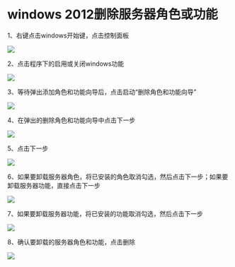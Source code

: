 # windows 2012删除服务器角色或功能
1、右键点击windows开始键，点击控制面板

![](https://github.com/jdcloudcom/cn/blob/edit/image/Elastic-Compute/Virtual-Machine/Windows/winserver%202012%E5%88%A0%E9%99%A4%E6%9C%8D%E5%8A%A1%E5%99%A8%E8%A7%92%E8%89%B2%E6%88%96%E5%8A%9F%E8%83%BD01.png)

2、点击程序下的启用或关闭windows功能

![](https://github.com/jdcloudcom/cn/blob/edit/image/Elastic-Compute/Virtual-Machine/Windows/winserver%202012%E5%88%A0%E9%99%A4%E6%9C%8D%E5%8A%A1%E5%99%A8%E8%A7%92%E8%89%B2%E6%88%96%E5%8A%9F%E8%83%BD02.png)

3、等待弹出添加角色和功能向导后，点击启动“删除角色和功能向导”

![](https://github.com/jdcloudcom/cn/blob/edit/image/Elastic-Compute/Virtual-Machine/Windows/winserver%202012%E5%88%A0%E9%99%A4%E6%9C%8D%E5%8A%A1%E5%99%A8%E8%A7%92%E8%89%B2%E6%88%96%E5%8A%9F%E8%83%BD03.png)

4、在弹出的删除角色和功能向导中点击下一步

![](https://github.com/jdcloudcom/cn/blob/edit/image/Elastic-Compute/Virtual-Machine/Windows/winserver%202012%E5%88%A0%E9%99%A4%E6%9C%8D%E5%8A%A1%E5%99%A8%E8%A7%92%E8%89%B2%E6%88%96%E5%8A%9F%E8%83%BD04.png)

5、点击下一步

![](https://github.com/jdcloudcom/cn/blob/edit/image/Elastic-Compute/Virtual-Machine/Windows/winserver%202012%E5%88%A0%E9%99%A4%E6%9C%8D%E5%8A%A1%E5%99%A8%E8%A7%92%E8%89%B2%E6%88%96%E5%8A%9F%E8%83%BD05.png)

6、如果要卸载服务器角色，将已安装的角色取消勾选，然后点击下一步；如果要卸载服务器功能，直接点击下一步

![](https://github.com/jdcloudcom/cn/blob/edit/image/Elastic-Compute/Virtual-Machine/Windows/winserver%202012%E5%88%A0%E9%99%A4%E6%9C%8D%E5%8A%A1%E5%99%A8%E8%A7%92%E8%89%B2%E6%88%96%E5%8A%9F%E8%83%BD06.png)

7、如果要卸载服务器功能，将已安装的功能取消勾选，然后点击下一步

![](https://github.com/jdcloudcom/cn/blob/edit/image/Elastic-Compute/Virtual-Machine/Windows/winserver%202012%E5%88%A0%E9%99%A4%E6%9C%8D%E5%8A%A1%E5%99%A8%E8%A7%92%E8%89%B2%E6%88%96%E5%8A%9F%E8%83%BD07.png)

8、确认要卸载的服务器角色和功能，点击删除

![](https://github.com/jdcloudcom/cn/blob/edit/image/Elastic-Compute/Virtual-Machine/Windows/winserver%202012%E5%88%A0%E9%99%A4%E6%9C%8D%E5%8A%A1%E5%99%A8%E8%A7%92%E8%89%B2%E6%88%96%E5%8A%9F%E8%83%BD08.png)